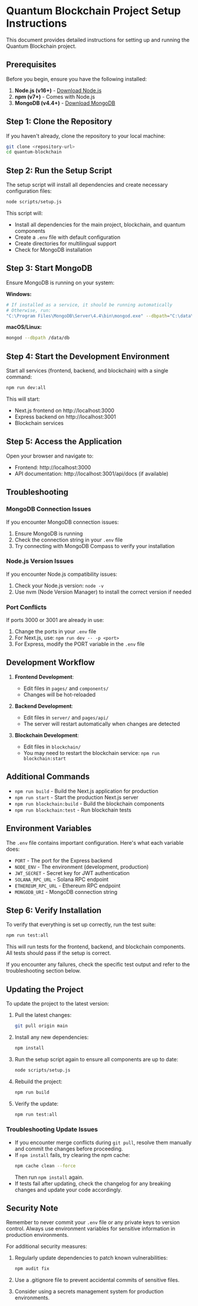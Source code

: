 # Quantum Blockchain Project Setup Instructions

This document provides detailed instructions for setting up and running the Quantum Blockchain project.

## Prerequisites

Before you begin, ensure you have the following installed:

1. **Node.js (v16+)** - [Download Node.js](https://nodejs.org/)
2. **npm (v7+)** - Comes with Node.js
3. **MongoDB (v4.4+)** - [Download MongoDB](https://www.mongodb.com/try/download/community)

## Step 1: Clone the Repository

If you haven't already, clone the repository to your local machine:

```bash
git clone <repository-url>
cd quantum-blockchain
```

## Step 2: Run the Setup Script

The setup script will install all dependencies and create necessary configuration files:

```bash
node scripts/setup.js
```

This script will:
- Install all dependencies for the main project, blockchain, and quantum components
- Create a `.env` file with default configuration
- Create directories for multilingual support
- Check for MongoDB installation

## Step 3: Start MongoDB

Ensure MongoDB is running on your system:

**Windows:**
```bash
# If installed as a service, it should be running automatically
# Otherwise, run:
"C:\Program Files\MongoDB\Server\4.4\bin\mongod.exe" --dbpath="C:\data\db"
```

**macOS/Linux:**
```bash
mongod --dbpath /data/db
```

## Step 4: Start the Development Environment

Start all services (frontend, backend, and blockchain) with a single command:

```bash
npm run dev:all
```

This will start:
- Next.js frontend on http://localhost:3000
- Express backend on http://localhost:3001
- Blockchain services

## Step 5: Access the Application

Open your browser and navigate to:
- Frontend: http://localhost:3000
- API documentation: http://localhost:3001/api/docs (if available)

## Troubleshooting

### MongoDB Connection Issues

If you encounter MongoDB connection issues:

1. Ensure MongoDB is running
2. Check the connection string in your `.env` file
3. Try connecting with MongoDB Compass to verify your installation

### Node.js Version Issues

If you encounter Node.js compatibility issues:

1. Check your Node.js version: `node -v`
2. Use nvm (Node Version Manager) to install the correct version if needed

### Port Conflicts

If ports 3000 or 3001 are already in use:

1. Change the ports in your `.env` file
2. For Next.js, use: `npm run dev -- -p <port>`
3. For Express, modify the PORT variable in the `.env` file

## Development Workflow

1. **Frontend Development**:
   - Edit files in `pages/` and `components/`
   - Changes will be hot-reloaded

2. **Backend Development**:
   - Edit files in `server/` and `pages/api/`
   - The server will restart automatically when changes are detected

3. **Blockchain Development**:
   - Edit files in `blockchain/`
   - You may need to restart the blockchain service: `npm run blockchain:start`

## Additional Commands

- `npm run build` - Build the Next.js application for production
- `npm run start` - Start the production Next.js server
- `npm run blockchain:build` - Build the blockchain components
- `npm run blockchain:test` - Run blockchain tests

## Environment Variables

The `.env` file contains important configuration. Here's what each variable does:

- `PORT` - The port for the Express backend
- `NODE_ENV` - The environment (development, production)
- `JWT_SECRET` - Secret key for JWT authentication
- `SOLANA_RPC_URL` - Solana RPC endpoint
- `ETHEREUM_RPC_URL` - Ethereum RPC endpoint
- `MONGODB_URI` - MongoDB connection string

## Step 6: Verify Installation

To verify that everything is set up correctly, run the test suite:

```bash
npm run test:all
```

This will run tests for the frontend, backend, and blockchain components. All tests should pass if the setup is correct.

If you encounter any failures, check the specific test output and refer to the troubleshooting section below.

## Updating the Project

To update the project to the latest version:

1. Pull the latest changes:
   ```bash
   git pull origin main
   ```

2. Install any new dependencies:
   ```bash
   npm install
   ```

3. Run the setup script again to ensure all components are up to date:
   ```bash
   node scripts/setup.js
   ```

4. Rebuild the project:
   ```bash
   npm run build
   ```

5. Verify the update:
   ```bash
   npm run test:all
   ```

### Troubleshooting Update Issues

- If you encounter merge conflicts during `git pull`, resolve them manually and commit the changes before proceeding.
- If `npm install` fails, try clearing the npm cache:
  ```bash
  npm cache clean --force
  ```
  Then run `npm install` again.
- If tests fail after updating, check the changelog for any breaking changes and update your code accordingly.

## Security Note

Remember to never commit your `.env` file or any private keys to version control. Always use environment variables for sensitive information in production environments.

For additional security measures:

1. Regularly update dependencies to patch known vulnerabilities:
   ```bash
   npm audit fix
   ```

2. Use a .gitignore file to prevent accidental commits of sensitive files.

3. Consider using a secrets management system for production environments.